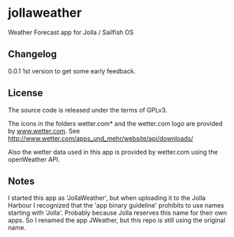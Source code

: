 jollaweather
============

Weather Forecast app for Jolla / Sailfish OS

Changelog
---------

0.0.1 1st version to get some early feedback.

License
-------

The source code is released under the terms of GPLv3.

The icons in the folders wetter.com* and the wetter.com logo are provided by
www.wetter.com.  See http://www.wetter.com/apps_und_mehr/website/api/downloads/

Also the wetter data used in this app is provided by wetter.com using the
openWeather API.

Notes
-----
I started this app as 'JollaWeather', but when uploading it to the Jolla Harbour
I recognized that the 'app binary guideline' prohibits to use names starting
with 'Jolla'. Probably because Jolla reserves this name for their own apps. So
I renamed the app JWeather, but this repo is still using the original name.

